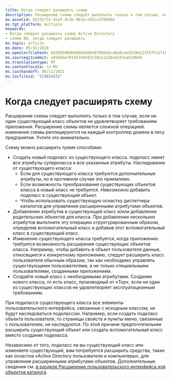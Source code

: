 ```yaml
---
title: Когда следует расширять схему
description: Расширение схемы следует выполнять только в том случае, если ни один существующий класс объектов не удовлетворяет требованиям приложения. Расширение схемы является сложной операцией. изменения схемы реплицируются на каждый контроллер домена в лесу предприятия. Учтите это внимательно.
ms.assetid: 92231f31-d2af-4c3b-981e-e55cc478899d
ms.tgt_platform: multiple
keywords:
- Когда следует расширять схему Active Directory
- схема AD, когда следует расширять
ms.topic: article
ms.date: 05/31/2018
ms.openlocfilehash: 042665069b06804dd648798debca6e0cee5628e115f5f512718ea0a51cc765ca
ms.sourcegitcommit: e858bbe701567d4583c50a11326e42d7ea51804b
ms.translationtype: MT
ms.contentlocale: ru-RU
ms.lasthandoff: 08/11/2021
ms.locfileid: "119024332"
---
```

# <a name="when-to-extend-the-schema"></a>Когда следует расширять схему

Расширение схемы следует выполнять только в том случае, если ни один существующий класс объектов не удовлетворяет требованиям приложения. Расширение схемы является сложной операцией. изменения схемы реплицируются на каждый контроллер домена в лесу предприятия. Учтите это внимательно.

Схему можно расширить тремя способами:

-   Создать новый подкласс из существующего класса. подкласс имеет все атрибуты суперкласса и все указанные атрибуты. Наследование от существующего класса:
    -   Если для существующего класса требуются дополнительные атрибуты, но в противном случае это приемлемо.
    -   Если возможность преобразования существующих объектов класса в новый класс не требуется. Невозможно добавить подкласс в существующий объект.
    -   Чтобы использовать существующую оснастку диспетчера каталогов для управления расширенными атрибутами объектов.
-   Добавление атрибутов в существующий класс и/или добавление родительских объектов для класса. При добавлении нескольких атрибутов выполните эту операцию структурированным образом, определив вспомогательный класс и добавив этот вспомогательный класс в существующий класс.
-   Изменение существующего класса требуется, когда приложению требуется возможность расширения существующих объектов класса. Например, чтобы добавить в объект пользователя данные, относящиеся к конкретному приложению, следует расширить класс пользователя обычным образом, так как необходимо управлять существующими пользователями, а не только специальными пользователями, созданными приложением.
-   Создайте новый класс с необходимыми атрибутами. Создание нового класса; то есть класс, производный от «Top», если ни один из существующих классов не удовлетворяет эксплуатационным требованиям.

При подклассе существующего класса все элементы пользовательского интерфейса, связанные с исходным классом, не будут наследоваться подклассом. Например, если создать подкласс объекта пользователя, то страницы свойств и пункты меню, связанные с пользователем, не наследуются. По этой причине предпочтительнее расширить существующий объект или создать вспомогательный класс вместо создания подкласса.

Независимо от того, подкласс ли вы существующий класс или изменяете существующий, вам потребуется расширить средства, такие как оснастка «Active Directory пользователи и компьютеры», для управления расширенными атрибутами объектов. Дополнительные сведения см. [в разделе Расширение пользовательского интерфейса для объектов каталога](extending-the-user-interface-for-directory-objects.md).

 

 




